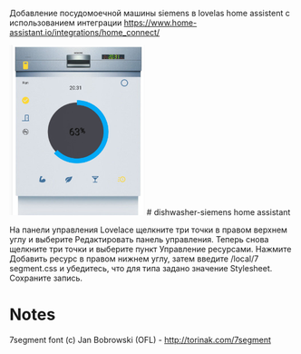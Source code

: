 Добавление посудомоечной машины siemens в lovelas home assistent c использованием интеграции 
https://www.home-assistant.io/integrations/home_connect/

<img src="https://github.com/ananyevgv/dishwasher-siemens/blob/main/foto.jpg" height="300" alt="Посудомойка">
# dishwasher-siemens home assistant

На панели управления Lovelace щелкните три точки в правом верхнем углу и выберите Редактировать панель управления. Теперь снова щелкните три точки и выберите пункт Управление ресурсами. Нажмите Добавить ресурс в правом нижнем углу, затем введите /local/7 segment.css и убедитесь, что для типа задано значение Stylesheet. Сохраните запись.

# Notes
7segment font (c) Jan Bobrowski (OFL) - http://torinak.com/7segment
